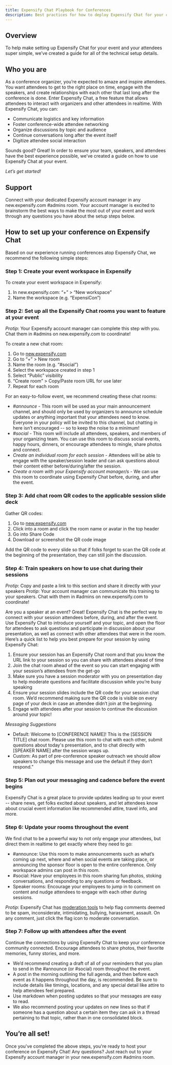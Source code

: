 ```yaml
---
title: Expensify Chat Playbook for Conferences 
description: Best practices for how to deploy Expensify Chat for your conference
---
```

## Overview

To help make setting up Expensify Chat for your event and your attendees super simple, we’ve created a guide for all of the technical setup details.


## Who you are

As a conference organizer, you’re expected to amaze and inspire attendees. You want attendees to get to the right place on time, engage with the speakers, and create relationships with each other that last long after the conference is done. Enter Expensify Chat, a free feature that allows attendees to interact with organizers and other attendees in realtime. With Expensify Chat, you can: 

- Communicate logistics and key information
- Foster conference-wide attendee networking
- Organize discussions by topic and audience
- Continue conversations long after the event itself 
- Digitize attendee social interaction

Sounds good? Great! In order to ensure your team, speakers, and attendees have the best experience possible, we’ve created a guide on how to use Expensify Chat at your event. 

_Let’s get started!_


## Support

Connect with your dedicated Expensify account manager in any new.expensify.com #admins room. Your account manager is excited to brainstorm the best ways to make the most out of your event and work through any questions you have about the setup steps below. 


## How to set up your conference on Expensify Chat

Based on our experience running conferences atop Expensify Chat, we recommend the following simple steps:

### Step 1: Create your event workspace in Expensify 

To create your event workspace in Expensify:
1. In new.expensify.com: “+” > “New workspace” 
2. Name the workspace (e.g. “ExpensiCon”)

### Step 2: Set up all the Expensify Chat rooms you want to feature at your event

*Protip*: Your Expensify account manager can complete this step with you. Chat them in #admins on new.expensify.com to coordinate!

To create a new chat room:
1. Go to [new.expensify.com](https://new.expensify.com)
2. Go to “+” > New room  
3. Name the room (e.g. “#social”)
4. Select the workspace created in step 1
5. Select “Public” visibility 
6. “Create room” > Copy/Paste room URL for use later
7. Repeat for each room

For an easy-to-follow event, we recommend creating these chat rooms:

- *#announce* - This room will be used as your main announcement channel, and should only be used by organizers to announce schedule updates or anything important that your attendees need to know. Everyone in your policy will be invited to this channel, but chatting in here isn’t encouraged -- so to keep the noise to a minimum!
- *#social* - This room will include all attendees, speakers, and members of your organizing team. You can use this room to discuss social events, happy hours, dinners, or encourage attendees to mingle, share photos and connect. 
- *Create an individual room for each session* - Attendees will be able to engage with the speaker/session leader and can ask questions about their content either before/during/after the session.
- *Create a room with your Expensify account manager/s* - We can use this room to coordinate using Expensify Chat before, during, and after the event. 

### Step 3: Add chat room QR codes to the applicable session slide deck

Gather QR codes:
1. Go to [new.expensify.com](https://new.expensify.com)
2. Click into a room and click the room name or avatar in the top header
3. Go into Share Code
4. Download or screenshot the QR code image

Add the QR code to every slide so that if folks forget to scan the QR code at the beginning of the presentation, they can still join the discussion. 

### Step 4: Train speakers on how to use chat during their sessions

*Protip*: Copy and paste a link to this section and share it directly with your speakers
*Protip*: Your account manager can communicate this training to your speakers. Chat with them in #admins on new.expensify.com to coordinate!

Are you a speaker at an event? Great! Expensify Chat is the perfect way to connect with your session attendees before, during, and after the event. Use Expensify Chat to introduce yourself and your topic, and open the floor for attendees to ask questions and participate in discussion about your presentation, as well as connect with other attendees that were in the room. Here’s a quick list to help you best prepare for your session by using Expensify Chat: 

1. Ensure your session has an Expensify Chat room and that you know the URL link to your session so you can share with attendees ahead of time
2. Join the chat room ahead of the event so you can start engaging with your session’s attendees from the get-go
3. Make sure you have a session moderator with you on presentation day to help moderate questions and facilitate discussion while you’re busy speaking
4. Ensure your session slides include the QR code for your session chat room. We’d recommend making sure the QR code is visible on every page of your deck in case an attendee didn’t join at the beginning. 
5. Engage with attendees after your session to continue the discussion around your topic!

*Messaging Suggestions*

- Default: Welcome to [CONFERENCE NAME]! This is the [SESSION TITLE] chat room. Please use this room to chat with each other, submit questions about today's presentation, and to chat directly with [SPEAKER NAME] after the session wraps up.
- Custom: As part of pre-conference speaker outreach we should allow speakers to change this message and use the default if they don’t respond.”

### Step 5: Plan out your messaging and cadence before the event begins

Expensify Chat is a great place to provide updates leading up to your event -- share news, get folks excited about speakers, and let attendees know about crucial event information like recommended attire, travel info, and more.

### Step 6: Update your rooms throughout the event 

We find chat to be a powerful way to not only engage your attendees, but direct them in realtime to get exactly where they need to go:

- #announce: Use this room to make announcements such as what’s coming up next, where and when social events are taking place, or announcing the sponsor floor is open to the entire conference. Only workspace admins can post in this room.
- #social: Have your employees in this room sharing fun photos, stoking conversations, and responding to any questions or feedback.
- Speaker rooms: Encourage your employees to jump in to comment on content and nudge attendees to engage with each other during sessions.

*Protip*: Expensify Chat has [moderation tools](https://help.expensify.com/articles/other/Everything-About-Chat#flagging-content-as-offensive) to help flag comments deemed to be spam, inconsiderate, intimidating, bullying, harassment, assault. On any comment, just click the flag icon to moderate conversation. 

### Step 7: Follow up with attendees after the event

Continue the connections by using Expensify Chat to keep your conference community connected. Encourage attendees to share photos, their favorite memories, funny stories, and more. 

- We’d recommend creating a draft of all of your reminders that you plan to send in the #announce (or #social) room throughout the event. 
- A post in the morning outlining the full agenda, and then before each event as it happens throughout the day, is recommended. Be sure to include details like timings, locations, and any special detail like attire to help attendees feel prepared.
- Use markdown when posting updates so that your messages are easy to read.
- We also recommend posting your updates on new lines so that if someone has a question about a certain item they can ask in a thread pertaining to that topic, rather than in one consolidated block. 

## You’re all set!

Once you've completed the above steps, you're ready to host your conference on Expensify Chat! Any questions? Just reach out to your Expensify account manager in your new.expensify.com #admins room.
